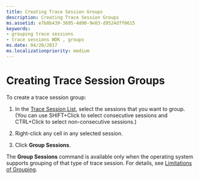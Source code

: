 ```yaml
---
title: Creating Trace Session Groups
description: Creating Trace Session Groups
ms.assetid: e7b8b439-3695-4d00-9e03-d9524dff0615
keywords:
- grouping trace sessions
- trace sessions WDK , groups
ms.date: 04/20/2017
ms.localizationpriority: medium
---
```


# Creating Trace Session Groups


To create a trace session group:

1.  In the [Trace Session List](trace-session-list.md), select the sessions that you want to group. (You can use SHIFT+Click to select consecutive sessions and CTRL+Click to select non-consecutive sessions.)

2.  Right-click any cell in any selected session.

3.  Click **Group Sessions**.

The **Group Sessions** command is available only when the operating system supports grouping of that type of trace session. For details, see [Limitations of Grouping](limitations-of-grouping.md).

 

 





